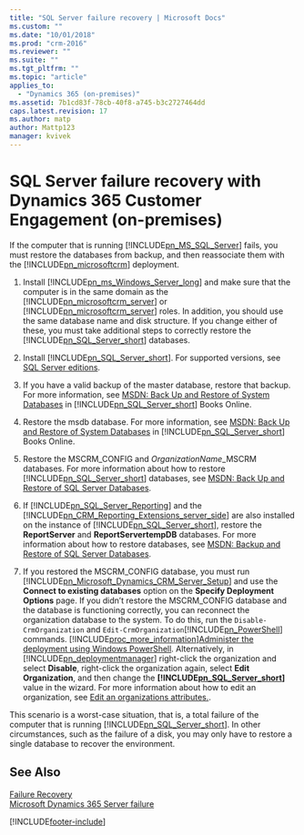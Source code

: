 ```yaml
---
title: "SQL Server failure recovery | Microsoft Docs"
ms.custom: ""
ms.date: "10/01/2018"
ms.prod: "crm-2016"
ms.reviewer: ""
ms.suite: ""
ms.tgt_pltfrm: ""
ms.topic: "article"
applies_to: 
  - "Dynamics 365 (on-premises)"
ms.assetid: 7b1cd83f-78cb-40f8-a745-b3c2727464dd
caps.latest.revision: 17
ms.author: matp
author: Mattp123
manager: kvivek
---
```

# SQL Server failure recovery with Dynamics 365 Customer Engagement (on-premises)



If the computer that is running [!INCLUDE[pn_MS_SQL_Server](../includes/pn-ms-sql-server.md)] fails, you must restore the databases from backup, and then reassociate them with the [!INCLUDE[pn_microsoftcrm](../includes/pn-microsoftcrm.md)] deployment.  
  
1.  Install [!INCLUDE[pn_ms_Windows_Server_long](../includes/pn-ms-windows-server-long.md)] and make sure that the computer is in the same domain as the [!INCLUDE[pn_microsoftcrm_server](../includes/pn-microsoftcrm-server.md)] or [!INCLUDE[pn_microsoftcrm_server](../includes/pn-microsoftcrm-server.md)] roles. In addition, you should use the same database name and disk structure. If you change either of these, you must take additional steps to correctly restore the [!INCLUDE[pn_SQL_Server_short](../includes/pn-sql-server-short.md)] databases.  
  
2.  Install [!INCLUDE[pn_SQL_Server_short](../includes/pn-sql-server-short.md)]. For supported versions, see [SQL Server editions](software-requirements-for-microsoft-dynamics-365-server.md#sql_server_editions).  
  
3.  If you have a valid backup of the master database, restore that backup. For more information, see [MSDN: Back Up and Restore of System Databases](https://msdn.microsoft.com/library/ms190190\(v=sql.110\).aspx) in [!INCLUDE[pn_SQL_Server_short](../includes/pn-sql-server-short.md)] Books Online.  
  
4.  Restore the msdb database. For more information, see [MSDN: Back Up and Restore of System Databases](https://msdn.microsoft.com/library/ms190190\(v=sql.110\).aspx) in [!INCLUDE[pn_SQL_Server_short](../includes/pn-sql-server-short.md)] Books Online.  
  
5.  Restore the MSCRM_CONFIG and *OrganizationName*_MSCRM databases. For more information about how to restore [!INCLUDE[pn_SQL_Server_short](../includes/pn-sql-server-short.md)] databases, see [MSDN: Back Up and Restore of SQL Server Databases](https://msdn.microsoft.com/library/ms187048.aspx).  
  
6.  If [!INCLUDE[pn_SQL_Server_Reporting](../includes/pn-sql-server-reporting.md)] and the [!INCLUDE[pn_CRM_Reporting_Extensions_server_side](../includes/pn-crm-reporting-extensions-server-side.md)] are also installed on the instance of [!INCLUDE[pn_SQL_Server_short](../includes/pn-sql-server-short.md)], restore the **ReportServer** and **ReportServertempDB** databases. For more information about how to restore databases, see [MSDN: Backup and Restore of SQL Server Databases](https://msdn.microsoft.com/library/ms187048.aspx).  
  
7.  If you restored the MSCRM_CONFIG database, you must run [!INCLUDE[pn_Microsoft_Dynamics_CRM_Server_Setup](../includes/pn-microsoft-dynamics-crm-server-setup.md)] and use the **Connect to existing databases** option on the **Specify Deployment Options** page. If you didn’t restore the MSCRM_CONFIG database and the database is functioning correctly, you can reconnect the organization database to the system. To do this, run the `Disable-CrmOrganization` and `Edit-CrmOrganization`[!INCLUDE[pn_PowerShell](../includes/pn-powershell.md)] commands. [!INCLUDE[proc_more_information](../includes/proc-more-information.md)][Administer the deployment using Windows PowerShell](administer-the-deployment-using-windows-powershell.md). Alternatively, in [!INCLUDE[pn_deploymentmanager](../includes/pn-deploymentmanager.md)] right-click the organization and select **Disable**, right-click the organization again, select **Edit Organization**, and then change the **[!INCLUDE[pn_SQL_Server_short](../includes/pn-sql-server-short.md)]** value in the wizard.  For more information about how to edit an organization, see  [Edit an organizations attributes.](edit-an-organization-s-attributes.md).  
  
 This scenario is a worst-case situation, that is, a total failure of the computer that is running [!INCLUDE[pn_SQL_Server_short](../includes/pn-sql-server-short.md)]. In other circumstances, such as the failure of a disk, you may only have to restore a single database to recover the environment.  
 
<!--  
 For more information about high availability and disaster recovery using [!INCLUDE[pn_SQL_Server_short](../includes/pn-sql-server-short.md)] availability groups, see [AlwaysOn Availability Groups (SQL Server)](https://msdn.microsoft.com/library/hh510230.aspx) and [Set configuration and organization databases for SQL Server 2012 AlwaysOn failover](configuration-organization-databases-alwayson-failover.md).  -->
  
## See Also  
 [Failure Recovery](microsoft-dynamics-365-failure-recovery.md)  </br> 
 [Microsoft Dynamics 365 Server failure](microsoft-dynamics-365-server-failure-recovery.md)



[!INCLUDE[footer-include](../../../includes/footer-banner.md)]